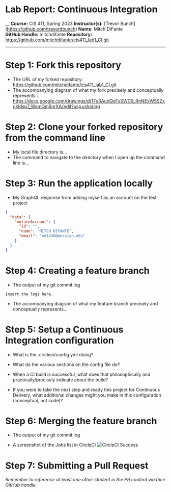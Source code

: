 # Lab Report: Continuous Integration
__
**Course:** CIS 411, Spring 2023
**Instructor(s):** [Trevor Bunch] (https://github.com/trevordbunch)
**Name:** Mitch DiFante  
**GitHub Handle:** mitchdifante
**Repository:** https://github.com/mitchdifante/cis411_lab1_CI.git
___

# Step 1: Fork this repository
- The URL of my forked repository: https://github.com/mitchdifante/cis411_lab1_CI.git
- The accompanying diagram of what my fork precisely and conceptually represents... https://docs.google.com/drawings/d/17u3AudQgTsSWC9_RnNExWSSZxokIdsp7_WamQm5nrXA/edit?usp=sharing

# Step 2: Clone your forked repository from the command line  
- My local file directory is... 
- The command to navigate to the directory when I open up the command line is...

# Step 3: Run the application locally
- My GraphQL response from adding myself as an account on the test project
``` json
{
  "data": {
    "mutateAccount": {
      "id": "",
      "name": "MITCH DIFANTE",
      "email": "md1430@messiah.edu"
    }
  }
}
```

# Step 4: Creating a feature branch
- The output of my git commit log
```
Insert the logs here.
```
- The accompanying diagram of what my feature branch precisely and conceptually represents...

# Step 5: Setup a Continuous Integration configuration
- What is the .circleci/config.yml doing?  


- What do the various sections on the config file do?  
   

- When a CI build is successful, what does that philosophically and practically/precisely indicate about the build?  
   

- If you were to take the next step and ready this project for Continuous Delivery, what additional changes might you make in this configuration (conceptual, not code)?  
   

# Step 6: Merging the feature branch
* The output of my git commit log


* A screenshot of the _Jobs_ list in CircleCI
![CircleCI Success](../assets/circleci_success.png)

# Step 7: Submitting a Pull Request
_Remember to reference at least one other student in the PR content via their GitHub handle._

